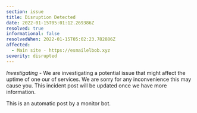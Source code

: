 ```yaml
---
section: issue
title: Disruption Detected
date: 2022-01-15T05:01:12.269386Z
resolved: true
informational: false
resolvedWhen: 2022-01-15T05:02:23.782886Z
affected:
  - Main site - https://esmailelbob.xyz
severity: disrupted
---
```

*Investigating* - We are investigating a potential issue that might affect the uptime of one our of services. We are sorry for any inconvenience this may cause you. This incident post will be updated once we have more information.

This is an automatic post by a monitor bot.
        